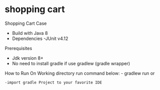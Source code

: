 # shopping cart
Shopping Cart Case

- Build with Java 8
- Dependencies
	-JUnit v4.12

Prerequisites
- Jdk version 8+
- No need to install gradle if use gradlew (gradle wrapper)

How to Run
	On Working directory run command below: 
	- gradlew run
or

	-import gradle Project to your favorite IDE
	
	

